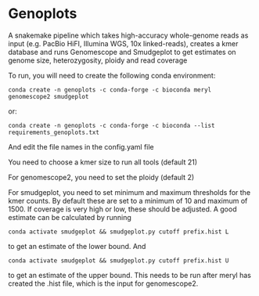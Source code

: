 # Genoplots

A snakemake pipeline which takes high-accuracy whole-genome reads as input (e.g. PacBio HiFI, Illumina WGS, 10x linked-reads), creates a kmer database and runs Genomescope and Smudgeplot to get estimates on genome size, heterozygosity, ploidy and read coverage

To run, you will need to create the following conda environment:

`conda create -n genoplots -c conda-forge -c bioconda meryl genomescope2 smudgeplot`

or:

`conda create -n genoplots -c conda-forge -c bioconda --list requirements_genoplots.txt`

And edit the file names in the config.yaml file

You need to choose a kmer size to run all tools (default 21)

For genomescope2, you need to set the ploidy (default 2)

For smudgeplot, you need to set minimum and maximum thresholds for the kmer counts. By default these are set to a minimum of 10 and maximum of 1500. If coverage is very high or low, these should be adjusted. A good estimate can be calculated by running 

`conda activate smudgeplot && smudgeplot.py cutoff prefix.hist L`

to get an estimate of the lower bound. And

`conda activate smudgeplot && smudgeplot.py cutoff prefix.hist U`

to get an estimate of the upper bound. This needs to be run after meryl has created the .hist file, which is the input for genomescope2.

